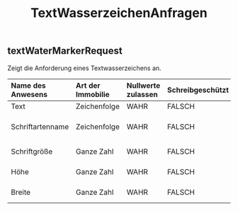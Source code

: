 ﻿---
title: TextWasserzeichenAnfragen
second_title: Aspose.Cells Cloud Documen
type: docs
url: /de/specification/model/textwatermarkerrequest/
description: "Aspose.Cells Cloud-Modellspezifikation: TextWaterMarkerRequest. Müheloses Bearbeiten von Excel und anderen Tabellenkalkulationsdokumenten mit Funktionen wie Öffnen, Generieren, Bearbeiten, Teilen, Zusammenführen, Vergleichen und Konvertieren"
kwords: Excel, Office, Tabellenkalkulation, Cloud REST API, TextWaterMarkerRequest
weight: 50
---
## **textWaterMarkerRequest**

 Zeigt die Anforderung eines Textwasserzeichens an.

| Name des Anwesens| Art der Immobilie| Nullwerte zulassen| Schreibgeschützt| Standardwert| Beschreibung|
|:- |:- |:- |:- |:- |:- |
| Text| Zeichenfolge| WAHR| FALSCH|||
| Schriftartenname| Zeichenfolge| WAHR| FALSCH|| Gibt den Schriftartnamen an.|
| Schriftgröße| Ganze Zahl| WAHR| FALSCH|| Gibt die Schriftgröße an.|
| Höhe| Ganze Zahl| WAHR| FALSCH|| Gibt die Bildhöhe an.|
| Breite| Ganze Zahl| WAHR| FALSCH|| Gibt die Bildbreite an.|

